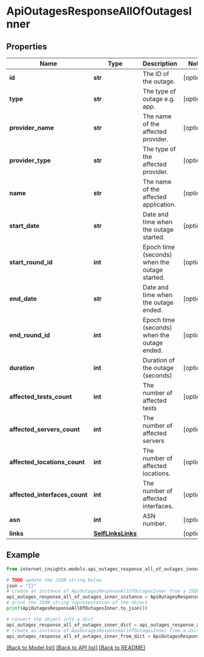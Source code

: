 # ApiOutagesResponseAllOfOutagesInner


## Properties

Name | Type | Description | Notes
------------ | ------------- | ------------- | -------------
**id** | **str** | The ID of the outage. | [optional] 
**type** | **str** | The type of outage e.g. app. | [optional] 
**provider_name** | **str** | The name of the affected provider. | [optional] 
**provider_type** | **str** | The type of the affected provider. | [optional] 
**name** | **str** | The name of the affected application. | [optional] 
**start_date** | **str** | Date and time when the outage started. | [optional] 
**start_round_id** | **int** | Epoch time (seconds) when the outage started. | [optional] 
**end_date** | **str** | Date and time when the outage ended. | [optional] 
**end_round_id** | **int** | Epoch time (seconds) when the outage ended. | [optional] 
**duration** | **int** | Duration of the outage (seconds) | [optional] 
**affected_tests_count** | **int** | The number of affected tests | [optional] 
**affected_servers_count** | **int** | The number of affected servers | [optional] 
**affected_locations_count** | **int** | The number of affected locations. | [optional] 
**affected_interfaces_count** | **int** | The number of affected interfaces. | [optional] 
**asn** | **int** | ASN number. | [optional] 
**links** | [**SelfLinksLinks**](SelfLinksLinks.md) |  | [optional] 

## Example

```python
from internet_insights.models.api_outages_response_all_of_outages_inner import ApiOutagesResponseAllOfOutagesInner

# TODO update the JSON string below
json = "{}"
# create an instance of ApiOutagesResponseAllOfOutagesInner from a JSON string
api_outages_response_all_of_outages_inner_instance = ApiOutagesResponseAllOfOutagesInner.from_json(json)
# print the JSON string representation of the object
print(ApiOutagesResponseAllOfOutagesInner.to_json())

# convert the object into a dict
api_outages_response_all_of_outages_inner_dict = api_outages_response_all_of_outages_inner_instance.to_dict()
# create an instance of ApiOutagesResponseAllOfOutagesInner from a dict
api_outages_response_all_of_outages_inner_from_dict = ApiOutagesResponseAllOfOutagesInner.from_dict(api_outages_response_all_of_outages_inner_dict)
```
[[Back to Model list]](../README.md#documentation-for-models) [[Back to API list]](../README.md#documentation-for-api-endpoints) [[Back to README]](../README.md)


